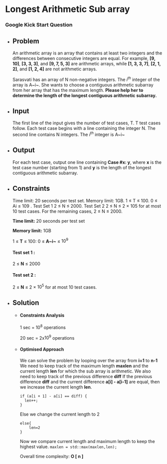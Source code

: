 # Longest Arithmetic Sub array
### Google Kick Start Question

- ## Problem
	An arithmetic array is an array that contains at least two integers and the differences between consecutive 			integers are equal. For example, **[9, 10]**, **[3, 3, 3]**,	and **[9, 7, 5, 3]** are arithmetic arrays, while **[1, 3, 3, 7]**, **[2, 1, 2]**, 	and **[1, 2, 4]** are	not arithmetic arrays.
	
	Sarasvati has an array of N non-negative integers. The $i^{th}$ integer of the array is A~i~. She wants to choose a contiguous arithmetic subarray from her array that has the maximum length. 
**Please help her to determine the length of the longest contiguous arithmetic subarray.**

- ## Input
	The first line of the input gives the number of test cases, T. T test cases follow. Each test case begins with a line containing the integer N. The second line contains N integers. The $i^{th}$ integer is A~i~

- ## Output
	For each test case, output one line containing **Case #x: y**, where **x** is the test case number (starting from 1) and **y** is the length of the longest contiguous arithmetic subarray.
	
- ## Constraints

	Time limit: 20 seconds per test set.
Memory limit: 1GB.
1 ≤ T ≤ 100.
0 ≤ Ai ≤ 109
.
Test Set 1
2 ≤ N ≤ 2000.
Test Set 2
2 ≤ N ≤ 2 × 105 for at most 10 test cases.
For the remaining cases, 2 ≤ N ≤ 2000.

	**Time limit:** 20 seconds per test set

	**Memory limit:** 1GB

	1 ≤ **T** ≤ 100:
	0 ≤ **A~i~** ≤ $10^{9}$
	
	#### Test set 1 :
	2 ≤ **N** ≤ 2000

	#### Test set 2 :
	2 ≤ **N** ≤ 2 × $10^{5}$ for at most 10 test cases.
	
- ## Solution

	- #### Constraints Analysis
		1 sec = $10^{8}$ operations
		
		20 sec = 2x$10^{9}$ operations

	-	#### Optimised Approach

		We can solve the problem by looping over the array from **i=1** to **n-1**
		We need to keep track of the maximum length **maxlen** and the current length **len** for which the sub array is arithmetic.
		We also need to keep track of the previous difference **diff**
		If the previous difference **diff** and the current difference **a[i] - a[i-1]** are equal, then we increase the current length **len**.
		```
		if (a[i + 1] - a[i] == diff) {
	      len++;
	    } 
		```
		Else we change the current length to 2 
		```
		else{
			len=2
		}
		```
		Now we compare current length and maximum length to keep the highest value.
		``maxlen = std::max(maxlen,len);``

		Overall time complexity: **O [ n ]**
